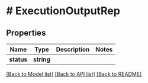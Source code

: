 # # ExecutionOutputRep

## Properties

Name | Type | Description | Notes
------------ | ------------- | ------------- | -------------
**status** | **string** |  |

[[Back to Model list]](../../README.md#models) [[Back to API list]](../../README.md#endpoints) [[Back to README]](../../README.md)
